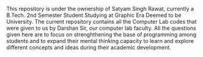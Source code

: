 This repository is under the ownership of Satyam Singh Rawat, currently a B.Tech. 2nd Semester Student Studying at Graphic Era Deemed to be University.
The current repository contains all the Computer Lab codes that were given to us by Darshan Sir, our computer lab faculty.
All the questions given here are to focus on strenghthening the base of programming among
students and to expand their mental thinking capacity to learn and explore different concepts and ideas during their academic development.
